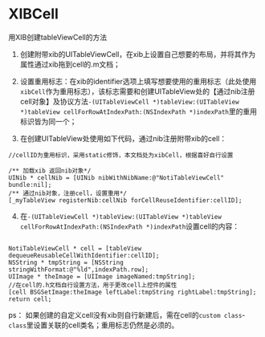 # XIBCell
用XIB创建tableViewCell的方法



1. 创建附带xib的UITableViewCell，在xib上设置自己想要的布局，并将其作为属性通过xib拖到cell的.m文档；

2. 设置重用标志：在xib的identifier选项上填写想要使用的重用标志（此处使用`xibCell`作为重用标志），该标志需要和创建UITableView处的【通过nib注册cell对象】及协议方法``-(UITableViewCell *)tableView:(UITableView *)tableView cellForRowAtIndexPath:(NSIndexPath *)indexPath``里的重用标识皆为同一个；

3. 在创建UITableView处使用如下代码，通过nib注册附带xib的cell：
```
//cellID为重用标识，采用static修饰，本文档处为xibCell，根据喜好自行设置

/** 加载xib 返回nib对象*/
UINib * cellNib = [UINib nibWithNibName:@"NotiTableViewCell" bundle:nil];
/** 通过nib对象，注册cell，设置重用*/
[_myTableView registerNib:cellNib forCellReuseIdentifier:cellID];

```

4. 在``-(UITableViewCell *)tableView:(UITableView *)tableView cellForRowAtIndexPath:(NSIndexPath *)indexPath``设置cell的内容：
```

NotiTableViewCell * cell = [tableView dequeueReusableCellWithIdentifier:cellID];
NSString * tmpString = [NSString stringWithFormat:@"%ld",indexPath.row];
UIImage * theImage = [UIImage imageNamed:tmpString];
//在cell的.h文档自行设置方法，用于更改cell上控件的属性
[cell BSGSetImage:theImage leftLabel:tmpString rightLabel:tmpString];
return cell;
```




ps：
如果创建的自定义cell没有xib则自行新建后，需在cell的`custom class`-`class`里设置关联的cell类名；重用标志仍然是必须的。







